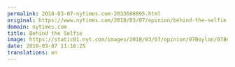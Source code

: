 ```yaml
---
permalink: 2018-03-07-nytimes.com-2033608895.html
original: https://www.nytimes.com/2018/03/07/opinion/behind-the-selfie.html?partner=rss&amp;emc=rss
domain: nytimes.com
title: Behind the Selfie
image: https://static01.nyt.com/images/2018/03/07/opinion/07Boylan/07Boylan-mediumThreeByTwo440.jpg
date: 2018-03-07 11:16:25
translations: en
---
```



